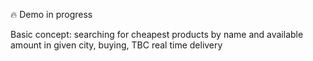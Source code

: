 :fire: Demo in progress

Basic concept: searching for cheapest products by name and available amount in given city, buying, TBC real time delivery
